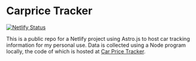 # Carprice Tracker
[![Netlify Status](https://api.netlify.com/api/v1/badges/298489e1-569d-4dcd-a5f6-03104660a23c/deploy-status)](https://app.netlify.com/sites/carpricetracker/deploys?branch=Production)

This is a public repo for a Netlify project using Astro.js to host car tracking information for my personal use. Data is collected using a Node program locally, the code of which is hosted at [Car Price Tracker](https://github.com/cllappe/PriceTracker).
